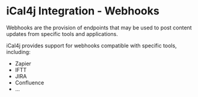 # iCal4j Integration - Webhooks

Webhooks are the provision of endpoints that may be used to post content updates from specific tools and applications.

iCal4j provides support for webhooks compatible with specific tools, including:

* Zapier
* IFTT
* JIRA
* Confluence
* ...

